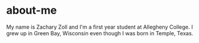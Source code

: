 # about-me
My name is Zachary Zoll and I'm a first year student at Allegheny College. I grew up in Green Bay, Wisconsin even though I was born in Temple, Texas. 
